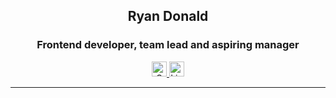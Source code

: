 <div style="text-align: center;">
    <h2>Ryan Donald</h2>
    <h3>Frontend developer, team lead and aspiring manager</h3>
    <div>
        <a href="mailto:ryan@rollingcreative.co.za" title="Email">
            <img src="https://cdn-icons-png.flaticon.com/128/732/732200.png" data-src="https://cdn-icons-png.flaticon.com/128/732/732200.png" alt="Gmail" title="Gmail" width="24" height="24" srcset="https://cdn-icons-png.flaticon.com/128/732/732200.png 4x">
        </a>
        <a href="https://www.linkedin.com/in/ryan-donald-72090414/" title="Linkedin">
            <img src="https://cdn-icons-png.flaticon.com/128/3536/3536505.png" data-src="https://cdn-icons-png.flaticon.com/128/3536/3536505.png" alt="Linkedin " title="Linkedin " width="24" height="24" srcset="https://cdn-icons-png.flaticon.com/128/3536/3536505.png 4x">
        </a>
    </div>
    <hr />
 </div>
